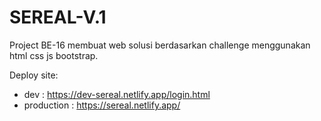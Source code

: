# SEREAL-V.1
Project BE-16 membuat web solusi berdasarkan challenge menggunakan html css js bootstrap.

Deploy site:
- dev : https://dev-sereal.netlify.app/login.html
- production : https://sereal.netlify.app/